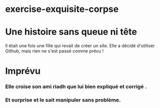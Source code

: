 # exercise-exquisite-corpse
# Une histoire sans queue ni tête
Il était une fois une fille qui revait de créer un site. Elle a décidé d'utiliser Github, mais rien ne s'est passé comme prévu !
# Imprévu
### Elle croise son ami riadh que lui bien expliqué et corrigé .
### Et surprise et le sait manipuler sans problème.

